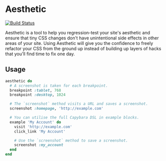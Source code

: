 # Aesthetic

[![Build Status](https://travis-ci.org/benpickles/aesthetic.svg?branch=master)](https://travis-ci.org/benpickles/aesthetic)

Aesthetic is a tool to help you regression-test your site's aesthetic and ensure that tiny CSS changes don't have unintentional side effects in other areas of your site. Using Aesthetic will give you the confidence to freely refactor your CSS from the ground up instead of building up layers of hacks that you'll find time to fix one day.

## Usage

```ruby
aesthetic do
  # A screenshot is taken for each breakpoint.
  breakpoint :tablet, 768
  breakpoint :desktop, 1024

  # The `screenshot` method visits a URL and saves a screenshot.
  screenshot :homepage, 'http://example.com'

  # You can utilise the full Capybara DSL in example blocks.
  example 'My Account' do
    visit 'http://example.com'
    click_link 'My Account'

    # Use the `screenshot` method to save a screenshot.
    screenshot :my_account
  end
end
```
